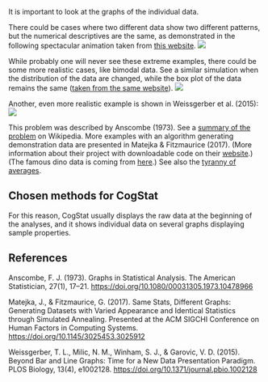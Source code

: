 It is important to look at the graphs of the individual data.

There could be cases where two different data show two different patterns, but the numerical descriptives are the same, as demonstrated in the following spectacular animation taken from [this website](https://www.research.autodesk.com/publications/same-stats-different-graphs/).
![](https://www.research.autodesk.com/app/uploads/2023/03/DinoSequential-1.gif)

While probably one will never see these extreme examples, there could be some more realistic cases, like bimodal data. See a similar simulation when the distribution of the data are changed, while the box plot of the data remains the same ([taken from the same website](https://www.research.autodesk.com/publications/same-stats-different-graphs/)).
![](https://www.research.autodesk.com/app/uploads/2023/03/boxplots-1.gif)

Another, even more realistic example is shown in Weissgerber et al. (2015):
![](https://journals.plos.org/plosbiology/article/figure/image?size=large&id=10.1371/journal.pbio.1002128.g001)

This problem was described by Anscombe (1973). See a [summary of the problem](https://en.wikipedia.org/wiki/Anscombe%27s_quartet) on Wikipedia. More examples with an algorithm generating demonstration data are presented in Matejka & Fitzmaurice (2017). (More information about their project with downloadable code on their [website](https://www.autodeskresearch.com/publications/samestats).) (The famous dino data is coming from [here](http://www.thefunctionalart.com/2016/08/download-datasaurus-never-trust-summary.html).) See also the [tyranny of averages](https://en.wikipedia.org/wiki/Tyranny_of_averages).

## Chosen methods for CogStat

For this reason, CogStat usually displays the raw data at the beginning of the analyses, and it shows individual data on several graphs displaying sample properties.

## References

Anscombe, F. J. (1973). Graphs in Statistical Analysis. The American Statistician, 27(1), 17–21. <https://doi.org/10.1080/00031305.1973.10478966>

Matejka, J., & Fitzmaurice, G. (2017). Same Stats, Different Graphs: Generating Datasets with Varied Appearance and Identical Statistics through Simulated Annealing. Presented at the ACM SIGCHI Conference on Human Factors in Computing Systems. <https://doi.org/10.1145/3025453.3025912>

Weissgerber, T. L., Milic, N. M., Winham, S. J., & Garovic, V. D. (2015). Beyond Bar and Line Graphs: Time for a New Data Presentation Paradigm. PLOS Biology, 13(4), e1002128. <https://doi.org/10.1371/journal.pbio.1002128>

